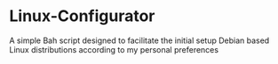 # Linux-Configurator
A simple Bah script designed to facilitate the initial setup Debian based Linux distributions according to my personal preferences


